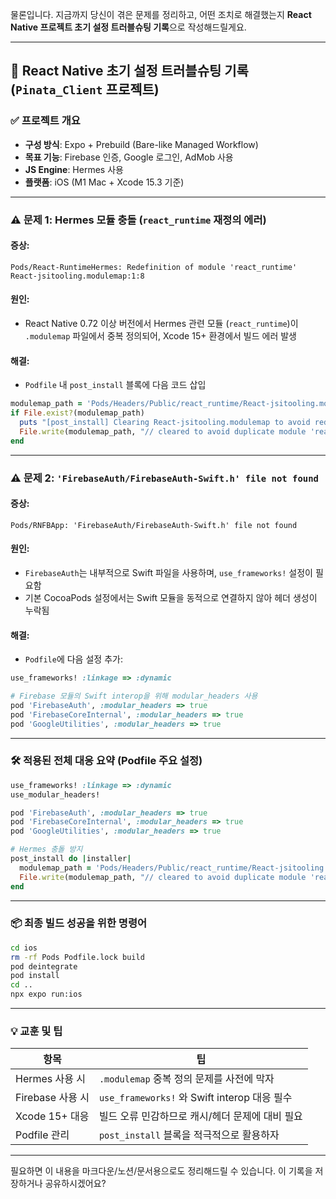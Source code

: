 물론입니다. 지금까지 당신이 겪은 문제를 정리하고, 어떤 조치로 해결했는지 **React Native 프로젝트 초기 설정 트러블슈팅 기록**으로 작성해드릴게요.

---

## 🧠 React Native 초기 설정 트러블슈팅 기록 (`Pinata_Client` 프로젝트)

### ✅ 프로젝트 개요

- **구성 방식**: Expo + Prebuild (Bare-like Managed Workflow)
- **목표 기능**: Firebase 인증, Google 로그인, AdMob 사용
- **JS Engine**: Hermes 사용
- **플랫폼**: iOS (M1 Mac + Xcode 15.3 기준)

---

### ⚠️ 문제 1: Hermes 모듈 충돌 (`react_runtime` 재정의 에러)

#### 증상:

```
Pods/React-RuntimeHermes: Redefinition of module 'react_runtime'
React-jsitooling.modulemap:1:8
```

#### 원인:

- React Native 0.72 이상 버전에서 Hermes 관련 모듈 (`react_runtime`)이 `.modulemap` 파일에서 중복 정의되어, Xcode 15+ 환경에서 빌드 에러 발생

#### 해결:

- `Podfile` 내 `post_install` 블록에 다음 코드 삽입

```ruby
modulemap_path = 'Pods/Headers/Public/react_runtime/React-jsitooling.modulemap'
if File.exist?(modulemap_path)
  puts "[post_install] Clearing React-jsitooling.modulemap to avoid redefinition"
  File.write(modulemap_path, "// cleared to avoid duplicate module 'react_runtime'\n")
end
```

---

### ⚠️ 문제 2: `'FirebaseAuth/FirebaseAuth-Swift.h' file not found`

#### 증상:

```
Pods/RNFBApp: 'FirebaseAuth/FirebaseAuth-Swift.h' file not found
```

#### 원인:

- `FirebaseAuth`는 내부적으로 Swift 파일을 사용하며, `use_frameworks!` 설정이 필요함
- 기본 CocoaPods 설정에서는 Swift 모듈을 동적으로 연결하지 않아 헤더 생성이 누락됨

#### 해결:

- `Podfile`에 다음 설정 추가:

```ruby
use_frameworks! :linkage => :dynamic

# Firebase 모듈의 Swift interop을 위해 modular_headers 사용
pod 'FirebaseAuth', :modular_headers => true
pod 'FirebaseCoreInternal', :modular_headers => true
pod 'GoogleUtilities', :modular_headers => true
```

---

### 🛠️ 적용된 전체 대응 요약 (Podfile 주요 설정)

```ruby
use_frameworks! :linkage => :dynamic
use_modular_headers!

pod 'FirebaseAuth', :modular_headers => true
pod 'FirebaseCoreInternal', :modular_headers => true
pod 'GoogleUtilities', :modular_headers => true

# Hermes 충돌 방지
post_install do |installer|
  modulemap_path = 'Pods/Headers/Public/react_runtime/React-jsitooling.modulemap'
  File.write(modulemap_path, "// cleared to avoid duplicate module 'react_runtime'\n") if File.exist?(modulemap_path)
end
```

---

### 📦 최종 빌드 성공을 위한 명령어

```bash
cd ios
rm -rf Pods Podfile.lock build
pod deintegrate
pod install
cd ..
npx expo run:ios
```

---

### 💡 교훈 및 팁

| 항목             | 팁                                              |
| ---------------- | ----------------------------------------------- |
| Hermes 사용 시   | `.modulemap` 중복 정의 문제를 사전에 막자       |
| Firebase 사용 시 | `use_frameworks!` 와 Swift interop 대응 필수    |
| Xcode 15+ 대응   | 빌드 오류 민감하므로 캐시/헤더 문제에 대비 필요 |
| Podfile 관리     | `post_install` 블록을 적극적으로 활용하자       |

---

필요하면 이 내용을 마크다운/노션/문서용으로도 정리해드릴 수 있습니다.
이 기록을 저장하거나 공유하시겠어요?
